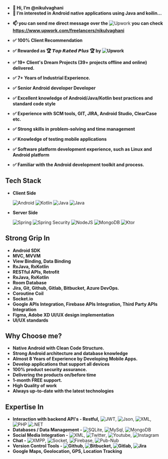 - **👋 Hi, I’m @nikulvaghani**
- **👀 I’m interested in Android native applications using Java and koilin...**
<!--
- 🌱 I’m currently learning Laravel framework in PHP ...
-->
- **📫 you can send me direct message over the** ![Upwork](https://img.shields.io/badge/UpWork-6FDA44?style=for-the-badge&logo=Upwork&logoColor=white) **you can check https://www.upwork.com/freelancers/nikulvaghani**

- **✅ 100% Client Recommendation**
- **✅ Rewarded as 🏆 𝙏𝙤𝙥 𝙍𝙖𝙩𝙚𝙙 𝙋𝙡𝙪𝙨 🏆 by ![Upwork](https://img.shields.io/badge/UpWork-6FDA44?style=for-the-badge&logo=Upwork&logoColor=white)**
- **✅ 19+ Client's Dream Projects (39+ projects offline and online) delivered.**
- **✅ 7+ Years of Industrial Experience.**
- **✅ Senior Android developer Developer**
- **✅ Excellent knowledge of Android/Java/Kotlin best practices and standard code style**
- **✅ Experience with SCM tools, GIT, JIRA, Android Studio, ClearCase etc.**
- **✅ Strong skills in problem-solving and time management**
- **✅ Knowledge of testing mobile applications**
- **✅ Software platform development experience, such as Linux and Android platform**
- **✅ Familiar with the Android development toolkit and process.**

## Tech Stack

- **Client Side**
  
  ![Android](https://img.shields.io/badge/Android-3DDC84?style=for-the-badge&logo=android&logoColor=white)
  ![Kotlin](https://img.shields.io/badge/Kotlin-0095D5?&style=for-the-badge&logo=kotlin&logoColor=white)
  ![Java](https://img.shields.io/badge/Java-ED8B00?style=for-the-badge&logo=openjdk&logoColor=white)
  ![Java](https://img.shields.io/badge/Java-ED8B00?style=for-the-badge&logo=openjdk&logoColor=white)
  
- **Server Side**

  ![Spring](https://img.shields.io/badge/Spring-6DB33F?style=for-the-badge&logo=spring&logoColor=white)
  ![Spring Security](https://img.shields.io/badge/Spring_Security-6DB33F?style=for-the-badge&logo=Spring-Security&logoColor=white)
  ![NodeJS](https://img.shields.io/badge/node.js-6DA55F?style=for-the-badge&logo=node.js&logoColor=white)
  ![MongoDB](https://img.shields.io/badge/MongoDB-%234ea94b.svg?style=for-the-badge&logo=mongodb&logoColor=white)
  ![Ktor](https://img.shields.io/badge/Ktor-grey?style=for-the-badge&logo=kotlin)

## Strong Grip In

- **Android SDK**
- **MVC, MVVM**
- **View Binding, Data Binding**
- **RxJava, RxKotlin**
- **RESTful APIs, Retrofit**
- **RxJava, RxKotlin**
- **Room Database**
- **Jira, Git, Github, Gitlab, Bitbucket, Azure DevOps.**
- **Coroutine Coil**
- **Socket.io**
- **Google APIs Integration, Firebase APIs Integration, Third Party APIs Integration**
- **Figma, Adobe XD UI/UX design implementation**
- **UI/UX standards**

## Why Choose me?

- **Native Android with Clean Code Structure.**
- **Strong Android architecture and database knowledge**
- **Almost 8 Years of Experience by Developing Mobile Apps.**
- **Develop applications that support all devices**
- **100% product security assurance.**
- **Delivering the products on/before time**
- **1-month FREE support.**
- **High Quality of work**
- **Always up-to-date with the latest technologies**

## Expertise In

- **Interaction with backend API's - Restful,** 
  ![JWT](https://img.shields.io/badge/json%20web%20tokens-323330?style=for-the-badge&logo=json-web-tokens&logoColor=pink),
  ![Json](https://img.shields.io/badge/Json-grey?style=for-the-badge&logo=json),
  ![XML](https://img.shields.io/badge/xml-orange?style=for-the-badge&logo=xml),
  ![PHP](https://img.shields.io/badge/PHP-777BB4?style=for-the-badge&logo=php&logoColor=white)
  ![.NET](https://img.shields.io/badge/.NET-5C2D91?style=for-the-badge&logo=.net&logoColor=white)
- **Databases / Data Management -**
  ![SQLite](https://img.shields.io/badge/SQLite-07405E?style=for-the-badge&logo=sqlite&logoColor=white),
  ![MySql](https://img.shields.io/badge/MySQL-005C84?style=for-the-badge&logo=mysql&logoColor=white),
  ![MongoDB](https://img.shields.io/badge/MongoDB-4EA94B?style=for-the-badge&logo=mongodb&logoColor=white)
- **Social Media Integration -**
  ![XML](https://img.shields.io/badge/Facebook-1877F2?style=for-the-badge&logo=facebook&logoColor=white),
  ![Twitter](https://img.shields.io/badge/Twitter-1DA1F2?style=for-the-badge&logo=twitter&logoColor=white),
  ![Youtube](https://img.shields.io/badge/YouTube-FF0000?style=for-the-badge&logo=youtube&logoColor=white),
  ![Instagram](https://img.shields.io/badge/Instagram-E4405F?style=for-the-badge&logo=instagram&logoColor=white)
- **Chat -** ![XMPP](https://img.shields.io/badge/XMPP-blue?style=for-the-badge&logo=xmpp), ![Socket](), ![Firebase](https://img.shields.io/badge/Firebase-039BE5?style=for-the-badge&logo=Firebase&logoColor=white), ![Pub-Nub]()
- **Version Control Tools - ![Github](https://img.shields.io/badge/GitHub-100000?style=for-the-badge&logo=github&logoColor=white), ![Bitbucket](https://img.shields.io/badge/Bitbucket-0747a6?style=for-the-badge&logo=bitbucket&logoColor=white), ![Gitlab](https://img.shields.io/badge/GitLab-330F63?style=for-the-badge&logo=gitlab&logoColor=white), ![Jira](https://img.shields.io/badge/Jira-0052CC?style=for-the-badge&logo=Jira&logoColor=white)**
- **Google Maps, Geolocation, GPS, Location Tracking**

<!---
nikulvaghani/nikulvaghani is a ✨ special ✨ repository because its `README.md` (this file) appears on your GitHub profile.
You can click the Preview link to take a look at your changes.
--->
